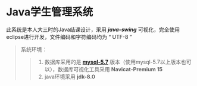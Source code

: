 # Java学生管理系统

此系统是本人大三时的Java结课设计，采用   ***java-swing*** 可视化，完全使用eclipse进行开发，文件编码和字符编码均为 “ UTF-8 ”

>系统环境：
  >>  1.  数据库采用的是 [**mysql-5.7**](https://downloads.mysql.com/archives/community/) 版本（使用mysql-5.7以上版本也可以），数据库可视化工具采用 **Navicat-Premium 15**
  >>  2.  java环境采用  **jdk-8.0** 
